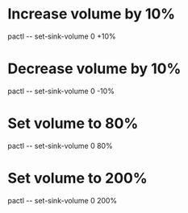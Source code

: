 # Increase volume by 10%
pactl -- set-sink-volume 0 +10%

# Decrease volume by 10%
pactl -- set-sink-volume 0 -10%

# Set volume to 80%
pactl -- set-sink-volume 0 80%

# Set volume to 200%
pactl -- set-sink-volume 0 200%